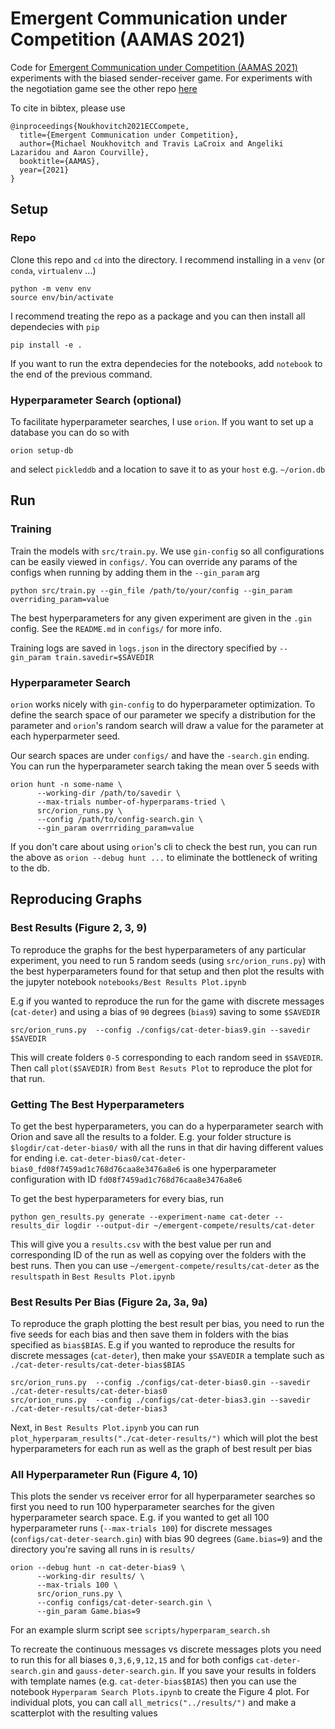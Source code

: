 # Emergent Communication under Competition (AAMAS 2021)

Code for [Emergent Communication under Competition (AAMAS 2021)](https://arxiv.org/abs/2101.10276) experiments with the biased sender-receiver game. For experiments with the negotiation game see the other repo [here](https://github.com/mnoukhov/ecn)


To cite in bibtex, please use 
```
@inproceedings{Noukhovitch2021ECCompete,
  title={Emergent Communication under Competition},
  author={Michael Noukhovitch and Travis LaCroix and Angeliki Lazaridou and Aaron Courville},
  booktitle={AAMAS},
  year={2021}
}
```

## Setup
### Repo
Clone this repo and `cd` into the directory. I recommend installing in a `venv` (or `conda`, `virtualenv` ...)

```
python -m venv env
source env/bin/activate
```

I recommend treating the repo as a package and you can then install all dependecies with `pip`

```
pip install -e .
```

If you want to run the extra dependecies for the notebooks, add `notebook` to the end of the previous command.

### Hyperparameter Search (optional)
To facilitate hyperparameter searches, I use `orion`. If you want to set up a database you can do so with
```
orion setup-db

```

and select `pickleddb` and a location to save it to as your `host` e.g. `~/orion.db`

## Run
### Training
Train the models with `src/train.py`. We use `gin-config` so all configurations can be easily viewed in `configs/`. You can override any params of the configs when running by adding them in the `--gin_param` arg

`python src/train.py --gin_file /path/to/your/config --gin_param overriding_param=value`

The best hyperparameters for any given experiment are given in the `.gin` config. See the `README.md` in `configs/` for more info.

Training logs are saved in `logs.json` in the directory specified by `--gin_param train.savedir=$SAVEDIR`

### Hyperparameter Search

`orion` works nicely with `gin-config` to do hyperparameter optimization. To define the search space of our parameter we specify a distribution for the parameter and `orion`'s random search will draw a value for the parameter at each hyperparmeter seed.

Our search spaces are under `configs/` and have the `-search.gin` ending. You can run the hyperparameter search taking the mean over 5 seeds with

```
orion hunt -n some-name \
      --working-dir /path/to/savedir \
      --max-trials number-of-hyperparams-tried \
      src/orion_runs.py \
      --config /path/to/config-search.gin \
      --gin_param overrriding_param=value
```

If you don't care about using `orion`'s cli to check the best run, you can run the above as `orion --debug hunt ...` to eliminate the bottleneck of writing to the db.

## Reproducing Graphs

### Best Results (Figure 2, 3, 9)
To reproduce the graphs for the best hyperparameters of any particular experiment, you need to run 5 random seeds (using `src/orion_runs.py`) with the best hyperparameters found for that setup and then plot the results with the jupyter notebook `notebooks/Best Results Plot.ipynb`

E.g if you wanted to reproduce the run for the game with discrete messages (`cat-deter`) and using a bias of `90` degrees (`bias9`) saving to some `$SAVEDIR`

```
src/orion_runs.py  --config ./configs/cat-deter-bias9.gin --savedir $SAVEDIR
```

This will create folders `0-5` corresponding to each random seed in `$SAVEDIR`. Then call `plot($SAVEDIR)` from `Best Resuts Plot` to reproduce the plot for that run.

### Getting The Best Hyperparameters
To get the best hyperparameters, you can do a hyperparameter search with Orion and save all the results to a folder. E.g. your folder structure is `$logdir/cat-deter-bias0/` with all the runs in that dir having different values for ending i.e. `cat-deter-bias0/cat-deter-bias0_fd08f7459ad1c768d76caa8e3476a8e6` is one hyperparameter configuration with ID `fd08f7459ad1c768d76caa8e3476a8e6`

To get the best hyperparameters for every bias, run
```
python gen_results.py generate --experiment-name cat-deter --results_dir logdir --output-dir ~/emergent-compete/results/cat-deter
```

This will give you a `results.csv` with the best value per run and corresponding ID of the run as well as copying over the folders with the best runs. Then you can use `~/emergent-compete/results/cat-deter` as the `resultspath` in `Best Results Plot.ipynb`

### Best Results Per Bias (Figure 2a, 3a, 9a)

To reproduce the graph plotting the best result per bias, you need to run the five seeds for each bias and then save them in folders with the bias specified as `bias$BIAS`.
E.g if you wanted to reproduce the results for discrete messages (`cat-deter`), then make your `$SAVEDIR` a template such as `./cat-deter-results/cat-deter-bias$BIAS`

```
src/orion_runs.py  --config ./configs/cat-deter-bias0.gin --savedir ./cat-deter-results/cat-deter-bias0
src/orion_runs.py  --config ./configs/cat-deter-bias3.gin --savedir ./cat-deter-results/cat-deter-bias3
```

Next, in `Best Results Plot.ipynb` you can run `plot_hyperparam_results("./cat-deter-results/")` which will plot the best hyperparameters for each run as well as the graph of best result per bias

### All Hyperparameter Run (Figure 4, 10)

This plots the sender vs receiver error for all hyperparameter searches so first you need to run 100 hyperparameter searches for the given hyperparameter search space.
E.g. if you wanted to get all 100 hyperparameter runs (`--max-trials 100`) for discrete messages (`configs/cat-deter-search.gin`) with bias 90 degrees (`Game.bias=9`) and the directory you're saving all runs in is `results/`

```
orion --debug hunt -n cat-deter-bias9 \
      --working-dir results/ \
      --max-trials 100 \
      src/orion_runs.py \
      --config configs/cat-deter-search.gin \
      --gin_param Game.bias=9
```

For an example slurm script see `scripts/hyperparam_search.sh`


To recreate the continuous messages vs discrete messages plots you need to run this for all biases `0,3,6,9,12,15` and for both configs `cat-deter-search.gin` and `gauss-deter-search.gin`.
If you save your results in folders with template names (e.g. `cat-deter-bias$BIAS`) then you can use the notebook `Hyperparam Search Plots.ipynb` to create the Figure 4 plot.
For individual plots, you can call `all_metrics("../results/")` and make a scatterplot with the resulting values
